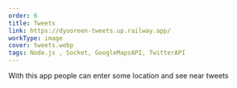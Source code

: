 ```yaml
---
order: 6
title: Tweets
link: https://dyooreen-tweets.up.railway.app/
workType: image
cover: tweets.webp
tags: Node.js , Socket, GoogleMapsAPI, TwitterAPI
---
```


With this app people can enter some location and see near tweets
